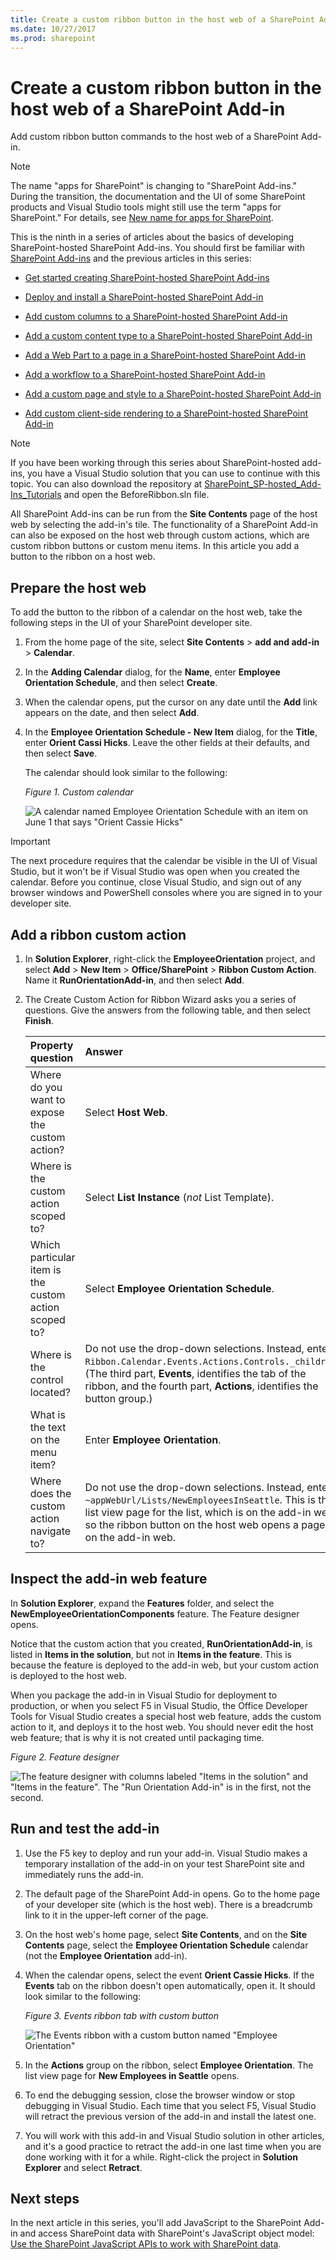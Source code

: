 ```yaml
---
title: Create a custom ribbon button in the host web of a SharePoint Add-in
ms.date: 10/27/2017
ms.prod: sharepoint
---
```



# Create a custom ribbon button in the host web of a SharePoint Add-in

Add custom ribbon button commands to the host web of a SharePoint Add-in.
 
> [!NOTE]
> The name "apps for SharePoint" is changing to "SharePoint Add-ins." During the transition, the documentation and the UI of some SharePoint products and Visual Studio tools might still use the term "apps for SharePoint." For details, see [New name for apps for SharePoint](new-name-for-apps-for-sharepoint.md#bk_newname). 

This is the ninth in a series of articles about the basics of developing SharePoint-hosted SharePoint Add-ins. You should first be familiar with [SharePoint Add-ins](sharepoint-add-ins.md) and the previous articles in this series:

-  [Get started creating SharePoint-hosted SharePoint Add-ins](get-started-creating-sharepoint-hosted-sharepoint-add-ins.md)

-  [Deploy and install a SharePoint-hosted SharePoint Add-in](deploy-and-install-a-sharepoint-hosted-sharepoint-add-in.md)

-  [Add custom columns to a SharePoint-hosted SharePoint Add-in](add-custom-columns-to-a-sharepoint-hosted-sharepoint-add-in.md)

-  [Add a custom content type to a SharePoint-hosted SharePoint Add-in](add-a-custom-content-type-to-a-sharepoint-hosted-sharepoint-add-in.md)

-  [Add a Web Part to a page in a SharePoint-hosted SharePoint Add-in](add-a-web-part-to-a-page-in-a-sharepoint-hosted-sharepoint-add-in.md)

-  [Add a workflow to a SharePoint-hosted SharePoint Add-in](add-a-workflow-to-a-sharepoint-hosted-sharepoint-add-in.md)

-  [Add a custom page and style to a SharePoint-hosted SharePoint Add-in](add-a-custom-page-and-style-to-a-sharepoint-hosted-sharepoint-add-in.md)

-  [Add custom client-side rendering to a SharePoint-hosted SharePoint Add-in](add-custom-client-side-rendering-to-a-sharepoint-hosted-sharepoint-add-in.md)
    
> [!NOTE]
> If you have been working through this series about SharePoint-hosted add-ins, you have a Visual Studio solution that you can use to continue with this topic. You can also download the repository at [SharePoint_SP-hosted_Add-Ins_Tutorials](https://github.com/OfficeDev/SharePoint_SP-hosted_Add-Ins_Tutorials) and open the BeforeRibbon.sln file.

All SharePoint Add-ins can be run from the **Site Contents** page of the host web by selecting the add-in's tile. The functionality of a SharePoint Add-in can also be exposed on the host web through custom actions, which are custom ribbon buttons or custom menu items. In this article you add a button to the ribbon on a host web.

## Prepare the host web

To add the button to the ribbon of a calendar on the host web, take the following steps in the UI of your SharePoint developer site.

1. From the home page of the site, select **Site Contents** > **add and add-in** > **Calendar**.

2. In the **Adding Calendar** dialog, for the **Name**, enter **Employee Orientation Schedule**, and then select **Create**.

3. When the calendar opens, put the cursor on any date until the **Add** link appears on the date, and then select **Add**. 

4. In the **Employee Orientation Schedule - New Item** dialog, for the **Title**, enter **Orient Cassi Hicks**. Leave the other fields at their defaults, and then select **Save**.
    
   The calendar should look similar to the following:

   *Figure 1. Custom calendar*

   ![A calendar named Employee Orientation Schedule with an item on June 1 that says "Orient Cassie Hicks"](../images/d2066862-41c1-424d-9bfb-b6c5342bcf2c.PNG)

> [!IMPORTANT]
> The next procedure requires that the calendar be visible in the UI of Visual Studio, but it won't be if Visual Studio was open when you created the calendar. Before you continue, close Visual Studio, and sign out of any browser windows and PowerShell consoles where you are signed in to your developer site.

## Add a ribbon custom action

1. In **Solution Explorer**, right-click the **EmployeeOrientation** project, and select **Add** > **New Item** > **Office/SharePoint** > **Ribbon Custom Action**. Name it **RunOrientationAdd-in**, and then select **Add**.

2. The Create Custom Action for Ribbon Wizard asks you a series of questions. Give the answers from the following table, and then select **Finish**. 

    |**Property question**|**Answer**|
    |:-----|:-----|
    |Where do you want to expose the custom action?|Select **Host Web**.|
    |Where is the custom action scoped to?|Select **List Instance** (*not* List Template).|
    |Which particular item is the custom action scoped to?|Select **Employee Orientation Schedule**.|
    |Where is the control located?|Do not use the drop-down selections. Instead, enter `Ribbon.Calendar.Events.Actions.Controls._children`. (The third part, **Events**, identifies the tab of the ribbon, and the fourth part, **Actions**, identifies the button group.)|
    |What is the text on the menu item?|Enter **Employee Orientation**.|
    |Where does the custom action navigate to?|Do not use the drop-down selections. Instead, enter  `~appWebUrl/Lists/NewEmployeesInSeattle`. This is the list view page for the list, which is on the add-in web, so the ribbon button on the host web opens a page on the add-in web.|


## Inspect the add-in web feature

In **Solution Explorer**, expand the **Features** folder, and select the **NewEmployeeOrientationComponents** feature. The Feature designer opens.

Notice that the custom action that you created, **RunOrientationAdd-in**, is listed in **Items in the solution**, but not in **Items in the feature**. This is because the feature is deployed to the add-in web, but your custom action is deployed to the host web. 

When you package the add-in in Visual Studio for deployment to production, or when you select F5 in Visual Studio, the Office Developer Tools for Visual Studio creates a special host web feature, adds the custom action to it, and deploys it to the host web. You should never edit the host web feature; that is why it is not created until packaging time.

*Figure 2. Feature designer*

![The feature designer with columns labeled "Items in the solution" and "Items in the feature". The "Run Orientation Add-in" is in the first, not the second.](../images/49ea0bf0-2cfa-4070-aa65-24b4a9c5e874.PNG)

## Run and test the add-in

1. Use the F5 key to deploy and run your add-in. Visual Studio makes a temporary installation of the add-in on your test SharePoint site and immediately runs the add-in. 

2. The default page of the SharePoint Add-in opens. Go to the home page of your developer site (which is the host web). There is a breadcrumb link to it in the upper-left corner of the page.

3. On the host web's home page, select **Site Contents**, and on the **Site Contents** page, select the **Employee Orientation Schedule** calendar (not the **Employee Orientation** add-in).

4. When the calendar opens, select the event **Orient Cassie Hicks**. If the **Events** tab on the ribbon doesn't open automatically, open it. It should look similar to the following:
    
   *Figure 3. Events ribbon tab with custom button*

   ![The Events ribbon with a custom button named "Employee Orientation"](../images/916ecbba-11ff-45b6-a8e9-ba717ae6fe0b.png)

5. In the **Actions** group on the ribbon, select **Employee Orientation**. The list view page for **New Employees in Seattle** opens.

6. To end the debugging session, close the browser window or stop debugging in Visual Studio. Each time that you select F5, Visual Studio will retract the previous version of the add-in and install the latest one.

7. You will work with this add-in and Visual Studio solution in other articles, and it's a good practice to retract the add-in one last time when you are done working with it for a while. Right-click the project in **Solution Explorer** and select **Retract**.

## Next steps
<a name="Nextsteps"> </a>

In the next article in this series, you'll add JavaScript to the SharePoint Add-in and access SharePoint data with SharePoint's JavaScript object model: [Use the SharePoint JavaScript APIs to work with SharePoint data](use-the-sharepoint-javascript-apis-to-work-with-sharepoint-data.md).
 

 

